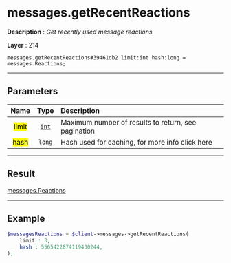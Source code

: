 # messages.getRecentReactions

**Description** : *Get recently used message reactions*

**Layer** : 214

```tl
messages.getRecentReactions#39461db2 limit:int hash:long = messages.Reactions;
```

---

## Parameters

| Name | Type | Description |
| :---: | :---: | :--- |
| <mark>limit</mark> | [`int`](type/int) | Maximum number of results to return, see pagination |
| <mark>hash</mark> | [`long`](type/long) | Hash used for caching, for more info click here |

---

## Result

[messages.Reactions](type/messages.Reactions)

---

## Example

```php
$messagesReactions = $client->messages->getRecentReactions(
	limit : 3,
	hash : 5565422874119430244,
);
```